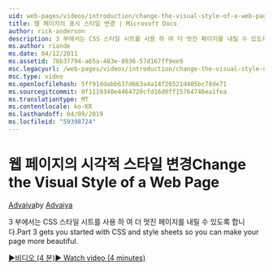 ```yaml
---
uid: web-pages/videos/introduction/change-the-visual-style-of-a-web-page
title: 웹 페이지의 표시 스타일 변경 | Microsoft Docs
author: rick-anderson
description: 3 부에서는 CSS 스타일 시트를 사용 하 여 더 멋진 페이지를 내릴 수 있도록 합니다.
ms.author: riande
ms.date: 04/12/2011
ms.assetid: 78b37794-a65a-483e-8936-57d167ff9ee9
msc.legacyurl: /web-pages/videos/introduction/change-the-visual-style-of-a-web-page
msc.type: video
ms.openlocfilehash: 5ff91ddabb637d663a4a14f26521d405bc78de71
ms.sourcegitcommit: 0f1119340e4464720cfd16d0ff15764746ea1fea
ms.translationtype: MT
ms.contentlocale: ko-KR
ms.lasthandoff: 04/09/2019
ms.locfileid: "59398724"
---
```

# <a name="change-the-visual-style-of-a-web-page"></a><span data-ttu-id="8e883-103">웹 페이지의 시각적 스타일 변경</span><span class="sxs-lookup"><span data-stu-id="8e883-103">Change the Visual Style of a Web Page</span></span>

<span data-ttu-id="8e883-104">[Advaiya](https://twitter.com/Advaiyasolns)</span><span class="sxs-lookup"><span data-stu-id="8e883-104">by [Advaiya](https://twitter.com/Advaiyasolns)</span></span>

<span data-ttu-id="8e883-105">3 부에서는 CSS 스타일 시트를 사용 하 여 더 멋진 페이지를 내릴 수 있도록 합니다.</span><span class="sxs-lookup"><span data-stu-id="8e883-105">Part 3 gets you started with CSS and style sheets so you can make your page more beautiful.</span></span>

[<span data-ttu-id="8e883-106">&#9654;비디오 (4 분)</span><span class="sxs-lookup"><span data-stu-id="8e883-106">&#9654; Watch video (4 minutes)</span></span>](https://channel9.msdn.com/Blogs/ASP-NET-Site-Videos/change-the-visual-style-of-a-web-page)
